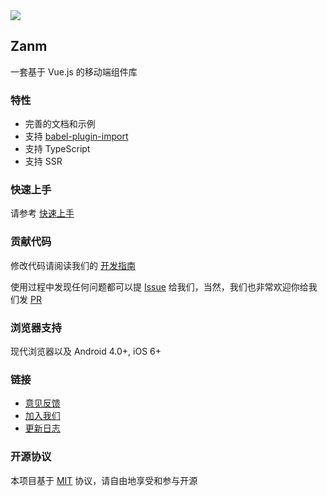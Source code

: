 <div class="zvm-doc-intro">
  <img class="zvm-doc-intro__logo" src="http://static.sosout.com/images/zanm-logo.svg" />
  <h2>Zanm</h2>
  <p>一套基于 Vue.js 的移动端组件库</p>
</div>
 
### 特性

<!-- * 单元测试覆盖率超过 90% -->
* 完善的文档和示例
* 支持 [babel-plugin-import](https://github.com/ant-design/babel-plugin-import)
* 支持 TypeScript
* 支持 SSR

### 快速上手

请参考 [快速上手](#/zh-CN/quickstart)

### 贡献代码

修改代码请阅读我们的 [开发指南](#/zh-CN/contribution)

使用过程中发现任何问题都可以提 [Issue](https://github.com/meitianyitan/zanm/issues) 给我们，当然，我们也非常欢迎你给我们发 [PR](https://github.com/meitianyitan/zanm/pulls)

### 浏览器支持

现代浏览器以及 Android 4.0+, iOS 6+

### 链接

* [意见反馈](https://github.com/meitianyitan/zanm/issues)
* [加入我们](https://github.com/meitianyitan)
* [更新日志](#/zh-CN/changelog)

### 开源协议

本项目基于 [MIT](https://zh.wikipedia.org/wiki/MIT%E8%A8%B1%E5%8F%AF%E8%AD%89) 协议，请自由地享受和参与开源
